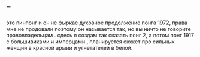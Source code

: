 # -
это пинпонг и он не фыркае
духовное продолжение понга 1972, права мне не продовали поэтому он называется так, но  вы ничто не говорите правовладельцам . сдесь я создам так сказать понг 2, а потом понг 1917 с большивиками и имперцами , планируется сюжет про сильных женщин в красной армии и угнетателей в белой. 

